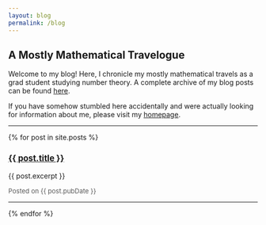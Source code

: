 ```yaml
---
layout: blog
permalink: /blog
---
```


## A Mostly Mathematical Travelogue

Welcome to my blog!  Here, I chronicle my mostly mathematical travels as a grad student studying number theory.  A complete archive of my blog posts can be found [here](https://zporat.github.io/archive.html).

If you have somehow stumbled here accidentally and were actually looking for information about me, please visit my [homepage](https://zporat.github.io). 

---

{% for post in site.posts %}

<h3 style="font-size: 120%"><a href="{{ post.url }}">{{ post.title }}</a></h3> 
<p> {{ post.excerpt }} </p>
<p style="color: #595959; font-size:13px"> Posted on {{ post.pubDate }} </p>   

---
{% endfor %}
